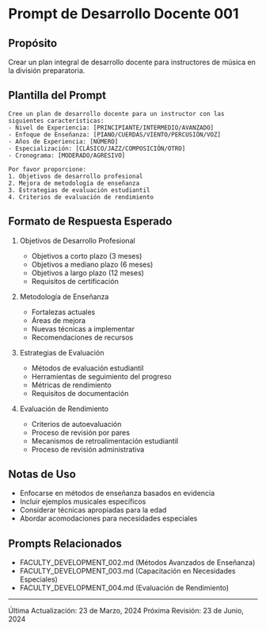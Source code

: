 # Prompt de Desarrollo Docente 001

## Propósito
Crear un plan integral de desarrollo docente para instructores de música en la división preparatoria.

## Plantilla del Prompt
```
Cree un plan de desarrollo docente para un instructor con las siguientes características:
- Nivel de Experiencia: [PRINCIPIANTE/INTERMEDIO/AVANZADO]
- Enfoque de Enseñanza: [PIANO/CUERDAS/VIENTO/PERCUSIÓN/VOZ]
- Años de Experiencia: [NÚMERO]
- Especialización: [CLÁSICO/JAZZ/COMPOSICIÓN/OTRO]
- Cronograma: [MODERADO/AGRESIVO]

Por favor proporcione:
1. Objetivos de desarrollo profesional
2. Mejora de metodología de enseñanza
3. Estrategias de evaluación estudiantil
4. Criterios de evaluación de rendimiento
```

## Formato de Respuesta Esperado
1. Objetivos de Desarrollo Profesional
   - Objetivos a corto plazo (3 meses)
   - Objetivos a mediano plazo (6 meses)
   - Objetivos a largo plazo (12 meses)
   - Requisitos de certificación

2. Metodología de Enseñanza
   - Fortalezas actuales
   - Áreas de mejora
   - Nuevas técnicas a implementar
   - Recomendaciones de recursos

3. Estrategias de Evaluación
   - Métodos de evaluación estudiantil
   - Herramientas de seguimiento del progreso
   - Métricas de rendimiento
   - Requisitos de documentación

4. Evaluación de Rendimiento
   - Criterios de autoevaluación
   - Proceso de revisión por pares
   - Mecanismos de retroalimentación estudiantil
   - Proceso de revisión administrativa

## Notas de Uso
- Enfocarse en métodos de enseñanza basados en evidencia
- Incluir ejemplos musicales específicos
- Considerar técnicas apropiadas para la edad
- Abordar acomodaciones para necesidades especiales

## Prompts Relacionados
- FACULTY_DEVELOPMENT_002.md (Métodos Avanzados de Enseñanza)
- FACULTY_DEVELOPMENT_003.md (Capacitación en Necesidades Especiales)
- FACULTY_DEVELOPMENT_004.md (Evaluación de Rendimiento)

---
Última Actualización: 23 de Marzo, 2024
Próxima Revisión: 23 de Junio, 2024 